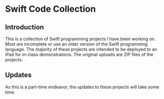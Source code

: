 # Swift Code Collection

## Introduction
This is a collection of Swift programming projects I have been working on. Most are incomplete or use an older version of the Swift programming language. The majority of these projects are intended to be deployed to an iPad for in-class demonstrations. The original uploads are ZIP files of the projects.

## Updates
As this is a part-time endeavor, the updates to these projects will take some time.
